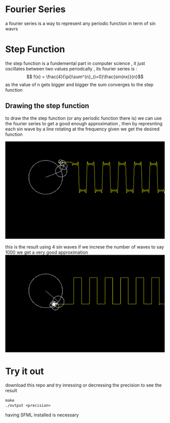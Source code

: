 # Fourier Series 
a fourier series is a way to represent any periodic function in term of sin wavrs 
# Step Function
the step function is a fundemental part in computer science , it just oscillates between two values periodcally , its fourier series is :
$$ f(x) = \frac{4}{\pi}\sum^{n}_{i=0}\frac{sin(nx)}{n}$$
as the value of n gets bigger and bigger the sum converges to the step function 
## Drawing the step function 
to draw the the step function (or any periodic function there is) we can use the fourier series to get a good enough approximation , then by represnting each sin wave by a line rotating at the frequency given we get the desired function 

![step function at precision 4](Fs-4.gif)

this is the result using 4 sin waves
if we increse the number of waves to say 1000 we get a very good approximation 
![step function at precision 1000](Fourier-series.gif)
# Try it out
download this repo and try inressing or decressing the precision to see the result
``` 
make
./output <precision>
```
having SFML installed is necessary
